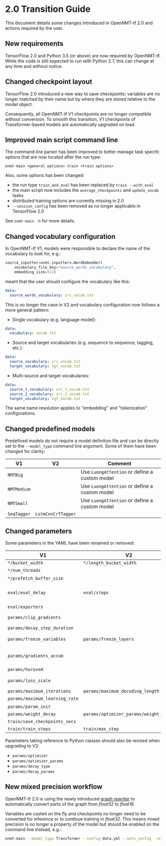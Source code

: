 # 2.0 Transition Guide

This document details some changes introduced in OpenNMT-tf 2.0 and actions required by the user.

## New requirements

TensorFlow 2.0 and Python 3.5 (or above) are now required by OpenNMT-tf. While the code is still expected to run with Python 2.7, this can change at any time and without notice.

## Changed checkpoint layout

TensorFlow 2.0 introduced a new way to save checkpoints: variables are no longer matched by their name but by where they are stored relative to the model object.

Consequently, all OpenNMT-tf V1 checkpoints are no longer compatible without conversion. To smooth this transition, V1 checkpoints of Transformer-based models are automatically upgraded on load.

## Improved main script command line

The command line parser has been improved to better manage task specifc options that are now located after the run type:

```text
onmt-main <general options> train <train options>
```

Also, some options has been changed:

* the run type `train_and_eval` has been replaced by `train --with_eval`
* the main script now includes the `average_checkpoints` and `update_vocab` tasks
* distributed training options are currently missing in 2.0
* `--session_config` has been removed as no longer applicable in TensorFlow 2.0

See `onmt-main -h` for more details.

## Changed vocabulary configuration

In OpenNMT-tf V1, models were responsible to declare the name of the vocabulary to look for, e.g.:

```python
source_inputter=onmt.inputters.WordEmbedder(
    vocabulary_file_key="source_words_vocabulary",
    embedding_size=512)
```

meant that the user should configure the vocabulary like this:

```yaml
data:
  source_words_vocabulary: src_vocab.txt
```

This is no longer the case in V2 and vocabulary configuration now follows a more general pattern:

* Single vocabulary (e.g. language model):

```yaml
data:
  vocabulary: vocab.txt
```

* Source and target vocabularies (e.g. sequence to sequence, tagging, etc.):

```yaml
data:
  source_vocabulary: src_vocab.txt
  target_vocabulary: tgt_vocab.txt
```

* Multi-source and target vocabularies:

```yaml
data:
  source_1_vocabulary: src_1_vocab.txt
  source_2_vocabulary: src_2_vocab.txt
  target_vocabulary: tgt_vocab.txt
```

The same name resolution applies to "embedding" and "tokenization" configurations.

## Changed predefined models

Predefined models do not require a model definition file and can be directly set to the `--model_type` command line argument. Some of them have been changed for clarity:

| V1 | V2 | Comment |
| --- | --- | --- |
| `NMTBig` | | Use `LuongAttention` or define a custom model |
| `NMTMedium` | | Use `LuongAttention` or define a custom model |
| `NMTSmall` | | Use `LuongAttention` or define a custom model |
| `SeqTagger` | `LstmCnnCrfTagger` | |

## Changed parameters

Some parameters in the YAML have been renamed or removed:

| V1 | V2 | Comment |
| --- | --- | --- |
| `*/bucket_width` | `*/length_bucket_width` | |
| `*/num_threads` | | Automatic value |
| `*/prefetch_buffer_size` | | Automatic value |
| `eval/eval_delay` | `eval/steps` | Use steps instead of seconds to set the evaluation frequency |
| `eval/exporters` | | Not implemented |
| `params/clip_gradients` | | Set [`clipnorm` or `clipvalue`](https://www.tensorflow.org/versions/r2.0/api_docs/python/tf/keras/optimizers/Optimizer#__init__) in `params/optimizer_params/` |
| `params/decay_step_duration` | | No longer useful |
| `params/freeze_variables` | `params/freeze_layers` | Layer names instead of variable regexps |
| `params/gradients_accum` | | Use `train/effective_batch_size` instead |
| `params/horovod` | | Not implemented |
| `params/loss_scale` | | Dynamic loss scaling by default |
| `params/maximum_iterations` | `params/maximum_decoding_length` | |
| `params/maximum_learning_rate` | | Not implemented |
| `params/param_init` | | Not implemented |
| `params/weight_decay` | `params/optimizer_params/weight_decay` | |
| `train/save_checkpoints_secs` | | Not implemented |
| `train/train_steps` | `train/max_step` | |

Parameters taking reference to Python classes should also be revised when upgrading to V2:

* `params/optimizer`
* `params/optimizer_params`
* `params/decay_type`
* `params/decay_params`

## New mixed precision workflow

OpenNMT-tf 2.0 is using the newly introduced [graph rewriter](https://github.com/tensorflow/tensorflow/pull/26342) to automatically convert parts of the graph from *float32* to *float16*.

Variables are casted on the fly and checkpoints no longer need to be converted for inference or to continue training in *float32*. This means mixed precision is no longer a property of the model but should be enabled on the command line instead, e.g.:

```bash
onmt-main --model_type Transformer --config data.yml --auto_config --mixed_precision train
```
